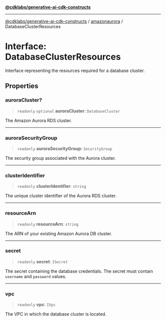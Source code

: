 [**@cdklabs/generative-ai-cdk-constructs**](../../../README.md)

***

[@cdklabs/generative-ai-cdk-constructs](../../../README.md) / [amazonaurora](../README.md) / DatabaseClusterResources

# Interface: DatabaseClusterResources

Interface representing the resources required for a database cluster.

## Properties

### auroraCluster?

> `readonly` `optional` **auroraCluster**: `DatabaseCluster`

The Amazon Aurora RDS cluster.

***

### auroraSecurityGroup

> `readonly` **auroraSecurityGroup**: `SecurityGroup`

The security group associated with the Aurora cluster.

***

### clusterIdentifier

> `readonly` **clusterIdentifier**: `string`

The unique cluster identifier of the Aurora RDS cluster.

***

### resourceArn

> `readonly` **resourceArn**: `string`

The ARN of your existing Amazon Aurora DB cluster.

***

### secret

> `readonly` **secret**: `ISecret`

The secret containing the database credentials.
The secret must contain `username` and `password` values.

***

### vpc

> `readonly` **vpc**: `IVpc`

The VPC in which the database cluster is located.
